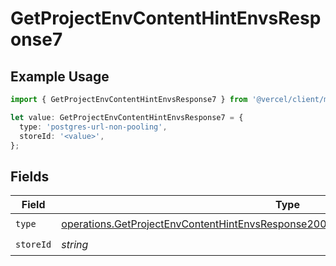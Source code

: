 # GetProjectEnvContentHintEnvsResponse7

## Example Usage

```typescript
import { GetProjectEnvContentHintEnvsResponse7 } from '@vercel/client/models/operations';

let value: GetProjectEnvContentHintEnvsResponse7 = {
  type: 'postgres-url-non-pooling',
  storeId: '<value>',
};
```

## Fields

| Field     | Type                                                                                                                                                                                       | Required           | Description |
| --------- | ------------------------------------------------------------------------------------------------------------------------------------------------------------------------------------------ | ------------------ | ----------- |
| `type`    | [operations.GetProjectEnvContentHintEnvsResponse200ApplicationJSONResponseBody37Type](../../models/operations/getprojectenvcontenthintenvsresponse200applicationjsonresponsebody37type.md) | :heavy_check_mark: | N/A         |
| `storeId` | _string_                                                                                                                                                                                   | :heavy_check_mark: | N/A         |
